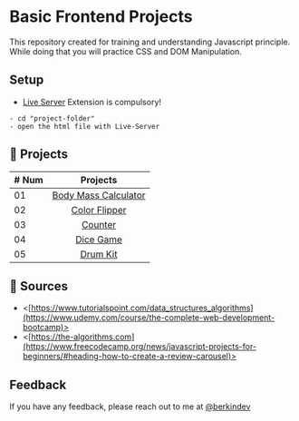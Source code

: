 
# Basic Frontend Projects

This repository created for training and understanding Javascript principle. While doing that you will practice CSS and DOM Manipulation.

## Setup
- [Live Server](https://marketplace.visualstudio.com/items?itemName=ritwickdey.LiveServer) Extension is compulsory!

```
- cd "project-folder"
- open the html file with Live-Server
```

## 📎 Projects
| # Num |                                                                       Projects                                                                                                                  |
| ----- | :-------------------------------------------------------------------------------------------------------------------------------------------------:                                             |
| 01    |                                                             [Body Mass Calculator](https://github.com/berkinyilmaz/basic-frontend-projects/tree/main/Bmi%20Calculator)                          |
| 02    |                                               [Color Flipper ](https://github.com/berkinyilmaz/basic-frontend-projects/tree/main/Color%20Flipper)                                               |
| 03    |                             [Counter](https://github.com/berkinyilmaz/basic-frontend-projects/tree/main/Counter)                                                                                |
| 04    |                                            [Dice Game](https://github.com/berkinyilmaz/basic-frontend-projects/tree/main/Dice%20Game)                                                           |
| 05    |                                                     [Drum Kit](https://github.com/berkinyilmaz/basic-frontend-projects/tree/main/Drum%20Kit)                                                    |



## 📎 Sources

- <[https://www.tutorialspoint.com/data_structures_algorithms](https://www.udemy.com/course/the-complete-web-development-bootcamp)>
- <[https://the-algorithms.com](https://www.freecodecamp.org/news/javascript-projects-for-beginners/#heading-how-to-create-a-review-carousel)>

## Feedback

If you have any feedback, please reach out to me at [@berkindev](https://www.instagram.com/berkindev/)
